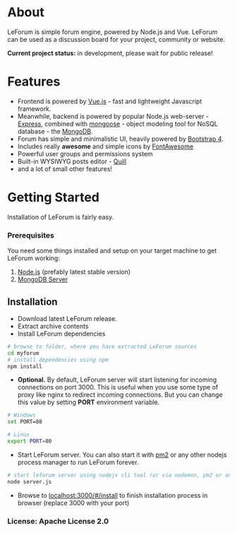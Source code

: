 # About
LeForum is simple forum engine, powered by Node.js and Vue.
LeForum can be used as a discussion board for your project, community or website.

**Current project status:** in development, please wait for public release!

# Features
* Frontend is powered by [Vue.js](https://vuejs.org/) - fast and lightweight Javascript framework.
* Meanwhile, backend is powered by popular Node.js web-server - [Express](http://expressjs.com/), combined with [mongoose](https://www.npmjs.com/package/mongoose) - object modeling tool for NoSQL database - the [MongoDB](https://www.mongodb.com/).
* Forum has simple and minimalistic UI, heavily powered by [Bootstrap 4](https://getbootstrap.com/).
* Includes really **awesome** and simple icons by [FontAwesome](https://fontawesome.com/)
* Powerful user groups and permissions system
* Built-in WYSIWYG posts editor - [Quill](https://quilljs.com/)
* and a lot of small other features!

# Getting Started
Installation of LeForum is fairly easy.

### Prerequisites
You need some things installed and setup on your target machine to get LeForum working:

1. [Node.js](https://nodejs.org/en/download/) (prefably latest stable version)
2. [MongoDB Server](https://www.mongodb.com/download-center?jmp=nav)

## Installation
* Download latest LeForum release.
* Extract archive contents
* Install LeForum dependencies
```bash
# browse to folder, where you have extracted LeForum sources
cd myforum
# install dependencies using npm
npm install
```
* **Optional.** By default, LeForum server will start listening for incoming connections on port 3000. This is useful when you use some type of proxy like nginx to redirect incoming connections. But you can change this value by setting **PORT** environment variable.

```bash
# Windows
set PORT=80

# Linux
export PORT=80
```
* Start LeForum server. You can also start it with [pm2](https://www.npmjs.com/package/pm2) or any other nodejs process manager to run LeForum forever.
```bash
# start leforum server using nodejs cli tool (or via nodemon, pm2 or any other management tool)
node server.js
```
* Browse to [localhost:3000/#/install](http://localhost:3000/#/install) to finish installation process in browser (replace 3000 with your port)


### License: Apache License 2.0
